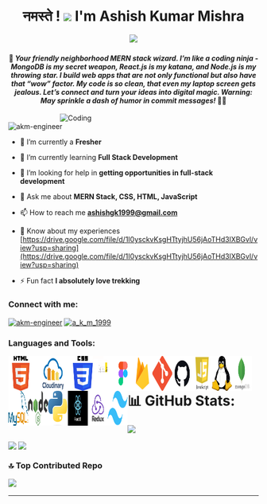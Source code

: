 <h1 align="center"> नमस्ते ! <img src="https://emojis.slackmojis.com/emojis/images/1577305505/7373/hand_wave.gif?1577305505" width="50" /> I'm Ashish Kumar Mishra</h1>

<p align="center"><img src="https://github.com/akm-engineer/akm-engineer/assets/118009781/b5c77ad8-b0ee-4d1d-8c8d-0e783fe90148"></p>

<h4 align="center">👋 <em>Your friendly neighborhood MERN stack wizard. I’m like a coding ninja - MongoDB is my secret weapon, React.js is my katana, and Node.js is my throwing star. I build web apps that are not only functional but also have that “wow” factor. My code is so clean, that even my laptop screen gets jealous. Let’s connect and turn your ideas into digital magic. Warning: May sprinkle a dash of humor in commit messages!</em> 🚀😄</h4>
<img align="right" alt="Coding" width="400" src="https://cdn.dribbble.com/users/1162077/screenshots/3848914/programmer.gif">

<p align="left"> <img src="https://komarev.com/ghpvc/?username=akm-engineer&label=Profile%20views&color=0f89b6&style=flat" alt="akm-engineer" /> </p>


- 🔭 I’m currently a **Fresher**

- 🌱 I’m currently learning **Full Stack Development**

- 🤝 I’m looking for help in **getting opportunities in full-stack development**

- 💬 Ask me about **MERN Stack, CSS, HTML, JavaScript**

- 📫 How to reach me **ashishgk1999@gmail.com**
  
-  📄 Know about my experiences [https://drive.google.com/file/d/1I0ysckvKsgHTtyjhU56jAoTHd3lXBGvl/view?usp=sharing](https://drive.google.com/file/d/1I0ysckvKsgHTtyjhU56jAoTHd3lXBGvl/view?usp=sharing)

- ⚡ Fun fact **I absolutely love trekking**

<h3 align="left">Connect with me:</h3>
<p align="left">
<a href="https://linkedin.com/in/akm-engineer" target="blank"><img align="center" src="https://raw.githubusercontent.com/rahuldkjain/github-profile-readme-generator/master/src/images/icons/Social/linked-in-alt.svg" alt="akm-engineer" height="30" width="40" /></a>
<a href="https://instagram.com/a_k_m_1999" target="blank"><img align="center" src="https://raw.githubusercontent.com/rahuldkjain/github-profile-readme-generator/master/src/images/icons/Social/instagram.svg" alt="a_k_m_1999" height="30" width="40" /></a>
</p>

<h3 align="left">Languages and Tools:</h3>

<div align="left">  
<a href="https://www.w3.org/html/" target="_blank">
  <img align="left" title="Typescript" alt="Typescript" height="70" width="50px" src="./assets/html.png" />
</a>

<a href="https://www.typescriptlang.org" target="_blank">
  <img align="left" title="Typescript" alt="Typescript" height="70" width="80px" src="./assets/cloudinary.jpg" />
</a>

<a href="https://www.w3schools.com/css/" target="_blank">
  <img align="left" title="Typescript" alt="Typescript" height="70" width="40px" src="./assets/css.png" />
</a>

<a href="https://expressjs.com" target="_blank">
  <img align="left" title="Typescript" alt="Typescript" height="70" width="40px" src="./assets/expressjs.png" />
</a>

<a href="https://www.figma.com/" target="_blank">
  <img align="left" title="Typescript" alt="Typescript" height="70" width="40px" src="./assets/figma.png" />
</a>

<a href="https://firebase.google.com/" target="_blank">
  <img align="left" title="Typescript" alt="Typescript" height="70" width="40px" src="./assets/firebase.png" />
</a>
<a href="https://git-scm.com/" target="_blank">
  <img align="left" title="Typescript" alt="Typescript" height="70" width="40px" src="./assets/git.png" />
</a>

<a href="https://www.typescriptlang.org" target="_blank">
  <img align="left" title="Typescript" alt="Typescript" height="70" width="40px" src="./assets/github.jpg" />
</a>

<a href="https://www.typescriptlang.org" target="_blank">
  <img align="left" title="Typescript" alt="Typescript" height="70" width="40px" src="./assets/js.png" />
</a>

<a href="https://www.linux.org/" target="_blank">
  <img align="left" title="Typescript" alt="Typescript" height="70" width="40px" src="./assets/linux.png" />
</a>

<a href="https://www.mongodb.com/" target="_blank">
  <img align="left" title="Typescript" alt="Typescript" height="70" width="40px" src="./assets/mongodb.png" />
</a>
<a href="https://www.mysql.com/" target="_blank">
  <img align="left" title="Typescript" alt="Typescript" height="70" width="40px" src="./assets/mysql.png" />
</a>

<a href="https://nodejs.org" target="_blank">
  <img align="left" title="Typescript" alt="Typescript" height="70" width="40px" src="./assets/nodejs.png" />
</a>

<a href="https://www.python.org" target="_blank">
  <img align="left" title="Typescript" alt="Typescript" height="70" width="40px" src="./assets/python.png" />
</a>

<a href="https://reactjs.org/" target="_blank">
  <img align="left" title="Typescript" alt="Typescript" height="70" width="40px" src="./assets/react.js-img.png" />
</a>

<a href="https://redux.js.org" target="_blank">
  <img align="left" title="Typescript" alt="Typescript" height="70" width="40px" src="./assets/redux.png" />
</a>

<a href="[https://www.typescriptlang.org](https://tailwindcss.com/docs/installation)" target="_blank">
  <img align="left" title="Typescript" alt="Typescript" height="70" width="40px" src="./assets/tailwind.png" />
</a>

</div>

<br/>
    


# 📊 GitHub Stats:

<p align="center">
  
<img align="center" src="https://github-readme-stats.vercel.app/api?username=akm-engineer&theme=jolly&hide_border=false&include_all_commits=true&count_private=true"> &nbsp;

<img align="center" src="https://github-readme-streak-stats.herokuapp.com/?user=akm-engineer&theme=jolly&hide_border=false"> 

<img align="center" src="https://github-readme-stats.vercel.app/api/top-langs/?username=akm-engineer&theme=jolly&hide_border=false&include_all_commits=true&count_private=true&layout=compact">

</p>


### 🔝 Top Contributed Repo

![](https://github-contributor-stats.vercel.app/api?username=akm-engineer&limit=5&theme=radical&combine_all_yearly_contributions=true)

---



